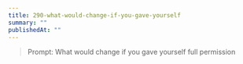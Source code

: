 ```yaml
---
title: 290-what-would-change-if-you-gave-yourself
summary: ""
publishedAt: ""
---
```


> Prompt: What would change if you gave yourself full permission

